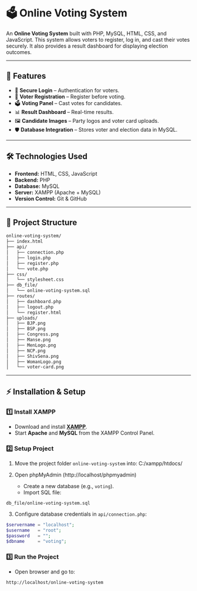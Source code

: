 # 🗳️ Online Voting System

An **Online Voting System** built with PHP, MySQL, HTML, CSS, and JavaScript. This system allows voters to register, log in, and cast their votes securely. It also provides a result dashboard for displaying election outcomes.

---

## 🚀 Features
- 🔐 **Secure Login** – Authentication for voters.
- 📝 **Voter Registration** – Register before voting.
- 🗳️ **Voting Panel** – Cast votes for candidates.
- 📊 **Result Dashboard** – Real-time results.
- 🖼️ **Candidate Images** – Party logos and voter card uploads.
- 🛡️ **Database Integration** – Stores voter and election data in MySQL.

---

## 🛠️ Technologies Used
- **Frontend:** HTML, CSS, JavaScript  
- **Backend:** PHP  
- **Database:** MySQL  
- **Server:** XAMPP (Apache + MySQL)  
- **Version Control:** Git & GitHub  

---

## 📂 Project Structure

```bash
online-voting-system/
├── index.html
├── api/
│   ├── connection.php
│   ├── login.php
│   ├── register.php
│   └── vote.php
├── css/
│   └── stylesheet.css
├── db_file/
│   └── online-voting-system.sql
├── routes/
│   ├── dashboard.php
│   ├── logout.php
│   └── register.html
├── uploads/
│   ├── BJP.png
│   ├── BSP.png
│   ├── Congress.png
│   ├── Manse.png
│   ├── MenLogo.png
│   ├── NCP.png
│   ├── ShivSena.png
│   ├── WomanLogo.png
│   └── voter-card.png
```


---

## ⚡ Installation & Setup

### 1️⃣ Install XAMPP
- Download and install **[XAMPP](https://www.apachefriends.org/download.html)**.  
- Start **Apache** and **MySQL** from the XAMPP Control Panel.  

### 2️⃣ Setup Project
1. Move the project folder `online-voting-system` into: C:/xampp/htdocs/

2. Open phpMyAdmin (http://localhost/phpmyadmin)  
   - Create a new database (e.g., `voting`).  
   - Import SQL file:
     
  ```
  db_file/online-voting-system.sql
  ```

3. Configure database credentials in `api/connection.php`:
```php
$servername = "localhost";
$username   = "root";
$password   = "";
$dbname     = "voting";
```

### 3️⃣ Run the Project

- Open browser and go to:

```
http://localhost/online-voting-system
```

